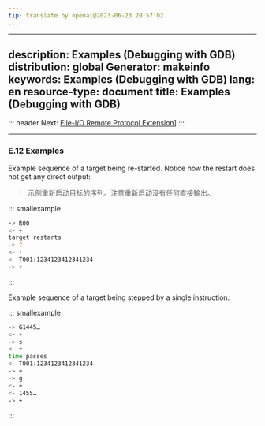 ```yaml
---
tip: translate by openai@2023-06-23 20:57:02
...
```

---
description: Examples (Debugging with GDB)
distribution: global
Generator: makeinfo
keywords: Examples (Debugging with GDB)
lang: en
resource-type: document
title: Examples (Debugging with GDB)
---
::: header
Next: [File-I/O Remote Protocol Extension](File_002dI_002fO-Remote-Protocol-Extension.html#File_002dI_002fO-Remote-Protocol-Extension)]
:::

---

### E.12 Examples


Example sequence of a target being re-started. Notice how the restart does not get any direct output:

> 示例重新启动目标的序列。注意重新启动没有任何直接输出。

::: smallexample

```bash
-> R00
<- +
target restarts
-> ?
<- +
<- T001:1234123412341234
-> +
```

:::

Example sequence of a target being stepped by a single instruction:

::: smallexample

```bash
-> G1445…
<- +
-> s
<- +
time passes
<- T001:1234123412341234
-> +
-> g
<- +
<- 1455…
-> +
```

:::

